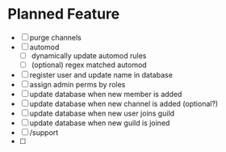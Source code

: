 # Planned Feature
- [ ] purge channels
- [ ] automod
    - [ ] dynamically update automod rules
    - [ ] (optional) regex matched automod
- [ ] register user and update name in database
- [ ] assign admin perms by roles
- [ ] update database when new member is added
- [ ] update database when new channel is added (optional?)
- [ ] update database when new user joins guild
- [ ] update database when new guild is joined
- [ ] /support
- [ ] 
